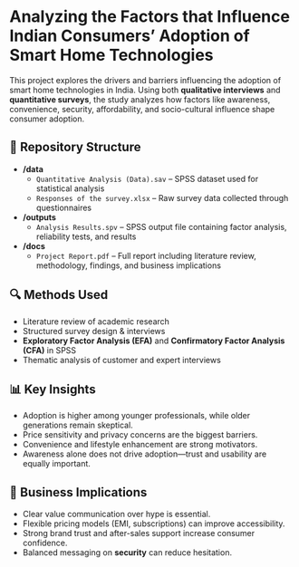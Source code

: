 # Analyzing the Factors that Influence Indian Consumers’ Adoption of Smart Home Technologies

This project explores the drivers and barriers influencing the adoption of smart home technologies in India. Using both **qualitative interviews** and **quantitative surveys**, the study analyzes how factors like awareness, convenience, security, affordability, and socio-cultural influence shape consumer adoption.

## 📂 Repository Structure
- **/data**
  - `Quantitative Analysis (Data).sav` – SPSS dataset used for statistical analysis  
  - `Responses of the survey.xlsx` – Raw survey data collected through questionnaires  
- **/outputs**
  - `Analysis Results.spv` – SPSS output file containing factor analysis, reliability tests, and results  
- **/docs**
  - `Project Report.pdf` – Full report including literature review, methodology, findings, and business implications  

## 🔍 Methods Used
- Literature review of academic research  
- Structured survey design & interviews  
- **Exploratory Factor Analysis (EFA)** and **Confirmatory Factor Analysis (CFA)** in SPSS  
- Thematic analysis of customer and expert interviews  

## 📊 Key Insights
- Adoption is higher among younger professionals, while older generations remain skeptical.  
- Price sensitivity and privacy concerns are the biggest barriers.  
- Convenience and lifestyle enhancement are strong motivators.  
- Awareness alone does not drive adoption—trust and usability are equally important.  

## 📌 Business Implications
- Clear value communication over hype is essential.  
- Flexible pricing models (EMI, subscriptions) can improve accessibility.  
- Strong brand trust and after-sales support increase consumer confidence.  
- Balanced messaging on **security** can reduce hesitation.

  
